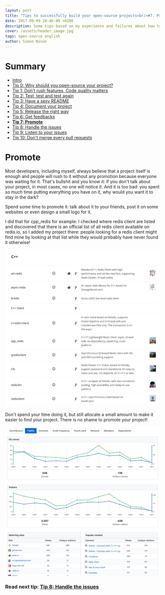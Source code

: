 ```yaml
---
layout: post
title: "Tips to successfully build your open-source projects<br/>#7. Promote"
date: 2017-09-09 20:46:00 +0100
description: Some tips based on my experience and failures about how to successfully build an open-source project
cover: /assets/header_image.jpg
tags: open-source english
author: Simon Ninon
---
```


# Summary
* [Intro](/2017/09/09/tips-to-build-your-open-source-projects-intro.html)
* [Tip 0: Why should you open-source your project?](/2017/09/09/tips-to-build-your-open-source-projects-tip00-why.html)
* [Tip 1: Don't rush features, Code quality matters](/2017/09/09/tips-to-build-your-open-source-projects-tip01-quality.html)
* [Tip 2: Test, test and test again](/2017/09/09/tips-to-build-your-open-source-projects-tip02-test.html)
* [Tip 3: Have a sexy README](/2017/09/09/tips-to-build-your-open-source-projects-tip03-sexy-readme.html)
* [Tip 4: Document your project](/2017/09/09/tips-to-build-your-open-source-projects-tip04-document.html)
* [Tip 5: Release the right way](/2017/09/09/tips-to-build-your-open-source-projects-tip05-release.html)
* [Tip 6: Get feedbacks](/2017/09/09/tips-to-build-your-open-source-projects-tip06-feedbacks.html)
* **[Tip 7: Promote](/2017/09/09/tips-to-build-your-open-source-projects-tip07-promote.html)**
* [Tip 8: Handle the issues](/2017/09/09/tips-to-build-your-open-source-projects-tip08-handle-issues.html)
* [Tip 9: Listen to your issues](/2017/09/09/tips-to-build-your-open-source-projects-tip09-listen-issues.html)
* [Tip 10: Don't merge every pull requests](/2017/09/09/tips-to-build-your-open-source-projects-tip10-pull-requests.html)


# Promote
Most developers, including myself, always believe that a project itself is enough and people will rush to it without any promotion because everyone was waiting for it.
That's bullshit and you know it: if you don't talk about your project, in most cases, no one will notice it.
And it is too bad: you spent so much time putting everything you have on it, why would you want it to stay in the dark?

Spend some time to promote it: talk about it to your friends, post it on some websites or even design a small logo for it.

I did that for cpp_redis for example: I checked where redis client are listed and discovered that there is an official list of all redis client available on redis.io, so I added my project there: people looking for a redis client might find mine by looking at that list while they would probably have never found it otherwise!

<img src="/assets/tips_to_build_your_open_source_projects/promote.png" title="promote"/>

Don't spend your time doing it, but still allocate a small amount to make it easier to find your project. There is no shame to promote your project!

<img src="/assets/tips_to_build_your_open_source_projects/metrics.png" title="metrics"/>

### Read next tip: [Tip 8: Handle the issues](/2017/09/09/tips-to-build-your-open-source-projects-tip08-handle-issues.html)

